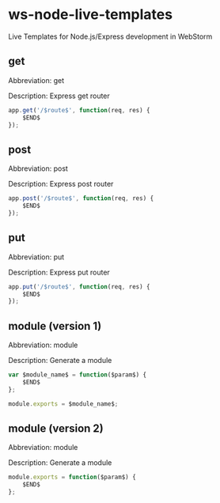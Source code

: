 # ws-node-live-templates
Live Templates for Node.js/Express development in WebStorm

get
---
Abbreviation: get

Description: Express get router

```js
app.get('/$route$', function(req, res) {
    $END$
});
```

post
---
Abbreviation: post

Description: Express post router

```js
app.post('/$route$', function(req, res) {
    $END$
});
```

put
---
Abbreviation: put

Description: Express put router

```js
app.put('/$route$', function(req, res) {
    $END$
});
```

module (version 1)
---
Abbreviation: module

Description: Generate a module

```js
var $module_name$ = function($param$) {
    $END$
};

module.exports = $module_name$;
```

module (version 2)
---
Abbreviation: module

Description: Generate a module

```js
module.exports = function($param$) {
    $END$
};
```
